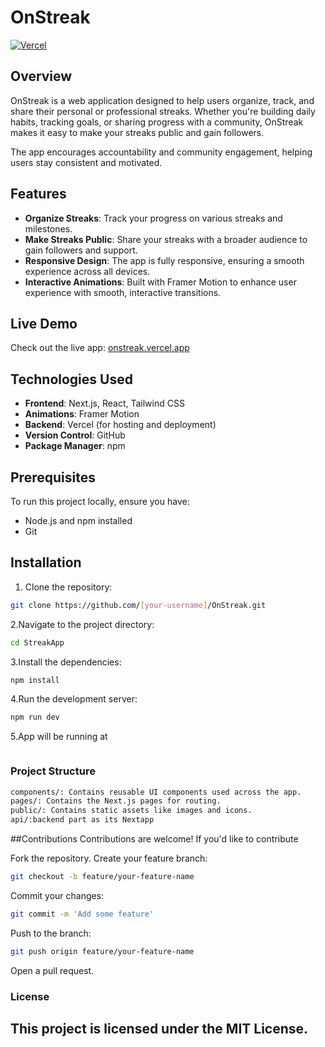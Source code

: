 # OnStreak

[![Vercel](https://vercelbadge.vercel.app/api/onstreak/vercel)](https://onstreak.vercel.app)

## Overview

OnStreak is a web application designed to help users organize, track, and share their personal or professional streaks. Whether you're building daily habits, tracking goals, or sharing progress with a community, OnStreak makes it easy to make your streaks public and gain followers.

The app encourages accountability and community engagement, helping users stay consistent and motivated.

## Features

- **Organize Streaks**: Track your progress on various streaks and milestones.
- **Make Streaks Public**: Share your streaks with a broader audience to gain followers and support.
- **Responsive Design**: The app is fully responsive, ensuring a smooth experience across all devices.
- **Interactive Animations**: Built with Framer Motion to enhance user experience with smooth, interactive transitions.

## Live Demo

Check out the live app: [onstreak.vercel.app](https://onstreak.vercel.app)

## Technologies Used

- **Frontend**: Next.js, React, Tailwind CSS
- **Animations**: Framer Motion
- **Backend**: Vercel (for hosting and deployment)
- **Version Control**: GitHub
- **Package Manager**: npm


## Prerequisites

To run this project locally, ensure you have:

- Node.js and npm installed
- Git

## Installation

1. Clone the repository:

```bash
git clone https://github.com/[your-username]/OnStreak.git
```
2.Navigate to the project directory:

```bash
cd StreakApp
```
3.Install the dependencies:
```bash
npm install
```
4.Run the development server:
```bash
npm run dev
```
5.App will be running at
```bash http://localhost:3000
```
### Project Structure
```bash
components/: Contains reusable UI components used across the app.
pages/: Contains the Next.js pages for routing.
public/: Contains static assets like images and icons.
api/:backend part as its Nextapp
```
 ##Contributions
Contributions are welcome! If you'd like to contribute

Fork the repository.
Create your feature branch:
```bash
git checkout -b feature/your-feature-name
```
Commit your changes:
```bash
git commit -m 'Add some feature'
```
Push to the branch:
```bash
git push origin feature/your-feature-name
```
Open a pull request.

### License
<h2>This project is licensed under the MIT License.</h2>

 





